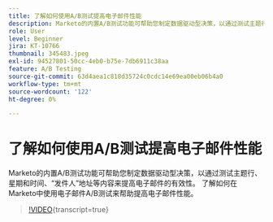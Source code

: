 ```yaml
---
title: 了解如何使用A/B测试提高电子邮件性能
description: Marketo的内置A/B测试功能可帮助您制定数据驱动型决策，以通过测试主题行、星期和时间、“发件人”地址等内容来提高电子邮件的有效性。 了解如何在Marketo中使用电子邮件A/B测试来帮助提高电子邮件性能。
role: User
level: Beginner
jira: KT-10766
thumbnail: 345483.jpeg
exl-id: 94527801-50cc-4eb0-b75e-7db6911c38aa
feature: A/B Testing
source-git-commit: 63d4aea1c818d35724c0cdc14e69ea00eb06b4a0
workflow-type: tm+mt
source-wordcount: '122'
ht-degree: 0%

---
```


# 了解如何使用A/B测试提高电子邮件性能

Marketo的内置A/B测试功能可帮助您制定数据驱动型决策，以通过测试主题行、星期和时间、“发件人”地址等内容来提高电子邮件的有效性。 了解如何在Marketo中使用电子邮件A/B测试来帮助提高电子邮件性能。

>[!VIDEO](https://video.tv.adobe.com/v/3411456/?quality=12&learn=on&captions=chi_hans){transcript=true}
